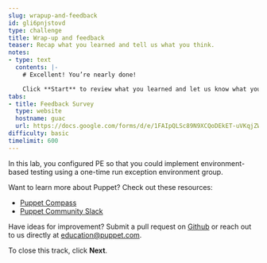 ```yaml
---
slug: wrapup-and-feedback
id: gli6pnjstovd
type: challenge
title: Wrap-up and feedback
teaser: Recap what you learned and tell us what you think.
notes:
- type: text
  contents: |-
    # Excellent! You’re nearly done!

    Click **Start** to review what you learned and let us know what you thought of this track.
tabs:
- title: Feedback Survey
  type: website
  hostname: guac
  url: https://docs.google.com/forms/d/e/1FAIpQLSc89N9XCQoDEkET-uVKqjZWGnqMw0IbzZeeuuCKcoQk5oXr0g/viewform?embedded=true
difficulty: basic
timelimit: 600
---
```

In this lab, you configured PE so that you could implement environment-based testing using a one-time run exception environment group.

Want to learn more about Puppet? Check out these resources:
- [Puppet Compass](https://learn.puppet.com/)
- [Puppet Community Slack](https://slack.puppet.com/)

Have ideas for improvement? Submit a pull request on [Github](https://github.com/puppetlabs/puppet-instruqt-tracks/tree/main/pe-develop-and-maintain-lab-1-1) or reach out to us directly at <a href="mailto:education@puppet.com">education@puppet.com</a>.

To close this track, click **Next**.